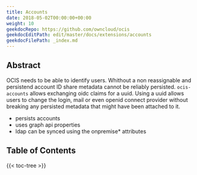 ```yaml
---
title: Accounts
date: 2018-05-02T00:00:00+00:00
weight: 10
geekdocRepo: https://github.com/owncloud/ocis
geekdocEditPath: edit/master/docs/extensions/accounts
geekdocFilePath: _index.md
---
```


## Abstract
OCIS needs to be able to identify users. Whithout a non reassignable and persistend account ID share metadata cannot be reliably persisted. `ocis-accounts` allows exchanging oidc claims for a uuid. Using a uuid allows users to change the login, mail or even openid connect provider without breaking any persisted metadata that might have been attached to it.

- persists accounts
- uses graph api properties
- ldap can be synced using the onpremise* attributes

## Table of Contents

{{< toc-tree >}}